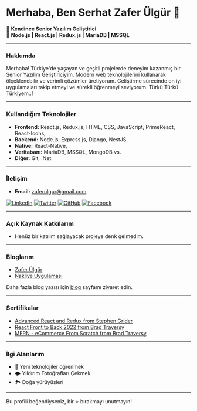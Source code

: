 # Merhaba, Ben Serhat Zafer Ülgür 👋

🚀 **Kendince Senior Yazılım Geliştirici**  
🔧 **Node.js | React.js | Redux.js | MariaDB | MSSQL**

---

### Hakkımda

Merhaba! Türkiye'de yaşayan ve çeşitli projelerde deneyim kazanmış bir Senior Yazılım Geliştiriciyim. Modern web teknolojilerini kullanarak ölçeklenebilir ve verimli çözümler üretiyorum. Geliştirme sürecinde en iyi uygulamaları takip etmeyi ve sürekli öğrenmeyi seviyorum. Türkü Türkü Türkiyem..!

---

### Kullandığım Teknolojiler

- **Frontend:** React.js, Redux.js, HTML, CSS, JavaScript, PrimeReact, React-Icons,
- **Backend:** Node.js, Express.js, Django, NestJS,
- **Native:** React-Native,
- **Veritabanı:** MariaDB, MSSQL, MongoDB vs.
- **Diğer:** Git, .Net

---

### İletişim

- **Email:** [zaferulgur@gmail.com](mailto:zaferulgur@gmail.com)

[![LinkedIn](https://img.shields.io/badge/LinkedIn-%230077B5.svg?style=for-the-badge&logo=linkedin&logoColor=white)](https://www.linkedin.com/in/szaferulgur)
[![Twitter](https://img.shields.io/badge/Twitter-%231DA1F2.svg?style=for-the-badge&logo=Twitter&logoColor=white)](https://twitter.com/SZaferUlgur)
[![GitHub](https://img.shields.io/badge/GitHub-%2312100E.svg?style=for-the-badge&logo=github&logoColor=white)](https://github.com/kullanıcı-adınız)
[![Facebook](https://img.shields.io/badge/Facebook-%231877F2.svg?style=for-the-badge&logo=facebook&logoColor=white)](https://www.facebook.com/SZaferUlgur)


---

### Açık Kaynak Katkılarım

- Henüz bir katılım sağlayacak projeye denk gelmedim.

---

### Bloglarım

- [Zafer Ülgür](https://zaferulgur.blogspot.com/)
- [Nakliye Uygulaması](https://nakliye2020.blogspot.com/)

Daha fazla blog yazısı için [blog](https://zaferulgur.blogspot.com) sayfamı ziyaret edin.

---

### Sertifikalar

- [Advanced React and Redux from Stephen Grider](https://www.udemy.com/certificate/UC-ed83f60b-9a38-4ad8-92bd-37e38568e198)
- [React Front to Back 2022 from Brad Traversy](https://www.udemy.com/certificate/UC-b7012b2a-d023-4980-9c00-3deb3b9dc461)
- [MERN - eCommerce From  Scratch from Brad Traversy](https://www.udemy.com/certificate/UC-acadfa79-40a6-4adc-a256-198755603c30)

---

### İlgi Alanlarım

- 🚀 Yeni teknolojiler öğrenmek
- 🌩 Yıldırım Fotoğrafları Çekmek
- 🏞️ Doğa yürüyüşleri

---

Bu profili beğendiyseniz, bir ⭐ bırakmayı unutmayın!
